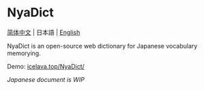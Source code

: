 # NyaDict

[简体中文](./ReadMe.zh-Hans.md) | 日本語 | [English](../ReadMe.md)

NyaDict is an open-source web dictionary for Japanese vocabulary memorying.

Demo: [icelava.top/NyaDict/](https://icelava.top/NyaDict/)

_Japanese document is WIP_
